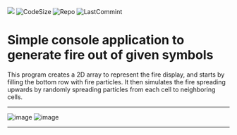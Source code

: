 ![](https://img.shields.io/tokei/lines/github.com/AlexeyLepov/SimpleFireGen?style=for-the-badge)
![CodeSize](https://img.shields.io/github/languages/code-size/AlexeyLepov/SimpleFireGen?style=for-the-badge)
![Repo](https://img.shields.io/github/repo-size/AlexeyLepov/SimpleFireGen?style=for-the-badge)
![LastCommint](https://img.shields.io/github/last-commit/AlexeyLepov/SimpleFireGen?style=for-the-badge)

# Simple console application to generate fire out of given symbols
This program creates a 2D array to represent the fire display, and starts by filling the bottom row with fire particles. 
It then simulates the fire spreading upwards by randomly spreading particles from each cell to neighboring cells. 

----------------------------------------------------------------------------------

![image](https://user-images.githubusercontent.com/77492646/221279784-19f3931a-11ec-46ea-a637-608492692337.png)
![image](https://user-images.githubusercontent.com/77492646/221279855-9137ef11-bd68-4fdb-8b37-e2913b405446.png)

----------------------------------------------------------------------------------
